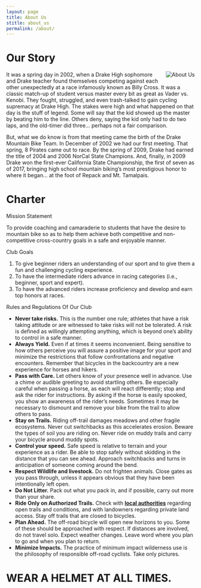 ```yaml
---
layout: page
title: About Us
stitle: about_us
permalink: /about/
---
```


<h1>Our Story</h1>
<img src="{{site.baseurl}}/images/about.jpg" align="right" alt="About Us" style="margin: 0 0 10px 10px;">
<p>It was a spring day in 2002, when a Drake High sophomore and Drake teacher found themselves competing against each other unexpectedly at a race infamously known as Billy Cross. It was a classic match-up of student versus master every bit as great as Vader vs. Kenobi. They fought, struggled, and even trash-talked to gain cycling supremacy at Drake High. The stakes were high and what happened on that day is the stuff of legend. Some will say that the kid showed up the master by beating him to the line. Others deny, saying the kid only had to do two laps, and the old-timer did three... perhaps not a fair comparison.</p>

<p>But, what we do know is from that meeting came the birth of the Drake Mountain Bike Team. In December of 2002 we had our first meeting. That spring, 8 Pirates came out to race. By the spring of 2009, Drake had earned the title of 2004 and 2006 NorCal State Champions. And, finally, in 2009 Drake won the first-ever California State Championship, the first of seven  as of  2017, bringing high school mountain biking’s most prestigious honor to where it began… at the foot of Repack and Mt. Tamalpais.

<div>
<h1>Charter</h1>

<p>Mission Statement</p>

<p>To provide coaching and camaraderie to students that have the desire to mountain bike so as to help them achieve both competitive and non-competitive cross-country goals in a safe and enjoyable manner.</p>

<p>Club Goals</p>

<ol>
	<li>To give beginner riders an understanding of our sport and to give them a fun and challenging cycling experience.</li>
	<li>To have the intermediate riders advance in racing categories (i.e., beginner, sport and expert).</li>
	<li>To have the advanced riders increase proficiency and develop and earn top honors at races.</li>
</ol>

<p>Rules and Regulations Of Our Club</p>

<ul>
	<li><strong>Never take risks.</strong> This is the number one rule; athletes that have a risk taking attitude or are witnessed to take risks will not be tolerated. A risk is defined as willingly attempting anything, which is beyond one&rsquo;s ability to control in a safe manner.</li>
	<li><strong>Always Yield.</strong> Even if at times it seems inconvenient. Being sensitive to how others perceive you will assure a positive image for your sport and minimize the restrictions that follow confrontations and negative encounters. Remember that bicycles in the backcountry are a new experience for horses and hikers.</li>
	<li><strong>Pass with Care.</strong> Let others know of your presence well in advance. Use a chime or audible greeting to avoid startling others. Be especially careful when passing a horse, as each will react differently; stop and ask the rider for instructions. By asking if the horse is easily spooked, you show an awareness of the rider&rsquo;s needs. Sometimes it may be necessary to dismount and remove your bike from the trail to allow others to pass.</li>
	<li><strong>Stay on Trails.</strong> Riding off-trail damages meadows and other fragile ecosystems. Never cut switchbacks as this accelerates erosion. Beware the types of soil you are riding on. Never ride on muddy trails and carry your bicycle around muddy spots.</li>
	<li><strong>Control your speed.</strong> Safe speed is relative to terrain and your experience as a rider. Be able to stop safely without skidding in the distance that you can see ahead. Approach switchbacks and turns in anticipation of someone coming around the bend.</li>
	<li><strong>Respect Wildlife and livestock.</strong> Do not frighten animals. Close gates as you pass through, unless it appears obvious that they have been intentionally left open.</li>
	<li><strong>Do Not Litter.</strong> Pack out what you pack in, and if possible, carry out more than your share.</li>
	<li><strong>Ride Only on Authorized Trails.</strong> Check with <a href="http://marinwater.org/"><strong>local authorities</strong></a> regarding open trails and conditions, and with landowners regarding private land access. Stay off trails that are closed to bicycles.</li>
	<li><strong>Plan Ahead.</strong> The off-road bicycle will open new horizons to you. Some of these should be approached with respect. If distances are involved, do not travel solo. Expect weather changes. Leave word where you plan to go and when you plan to return.</li>
	<li><strong>Minimize Impacts.</strong> The practice of minimum impact wilderness use is the philosophy of responsible off-road cyclists. Take only pictures.</li>
</ul>

<h1><strong>WEAR A HELMET AT ALL TIMES.</strong></h1>
</div>
